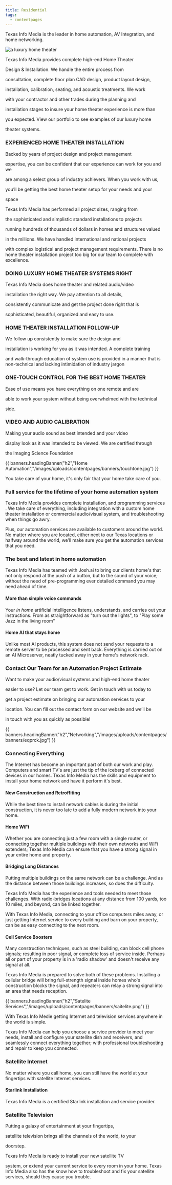 ```yaml
---
title: Residential
tags:
  - contentpages
---
```

Texas Info Media is the leader in home automation, AV Integration, and home networking.

![a luxury home theater](/images/uploads/theatre.jpg "Luxury Home theater")

Texas Info Media provides complete high-end Home Theater 

Design & Installation.  We handle the entire process from 

consultation, complete floor plan CAD design, product layout design, 

installation, calibration, seating, and acoustic treatments.  We work 

with your contractor and other trades during the planning and 

installation stages to insure your home theater experience is more than 

you expected. View our portfolio to see examples of our luxury home 

theater systems.

### EXPERIENCED HOME THEATER INSTALLATION

Backed by years of project design and project management 

expertise, you can be confident that our experience can work for you and we 

are among a select group of industry achievers. When you work with us, 

you’ll be getting the best home theater setup for your needs and your 

space

Texas Info Media has performed all project sizes, ranging from 

the sophisticated and simplistic standard installations to projects 

running hundreds of thousands of dollars in homes and structures valued 

in the millions.  We have handled international and national projects 

with complex logistical and project management requirements. There is no
home theater installation project too big for our team to complete with
excellence.

### DOING LUXURY HOME THEATER SYSTEMS RIGHT

Texas Info Media does home theater and related audio/video 

installation the right way. We pay attention to all details, 

consistently communicate and get the project done right that is 

sophisticated, beautiful, organized and easy to use.

### HOME THEATER INSTALLATION FOLLOW-UP

We follow up consistently to make sure the design and 

installation is working for you as it was intended. A complete training 

and walk-through education of system use is provided in a manner that is
non-technical and lacking intimidation of industry jargon

### ONE-TOUCH CONTROL FOR THE BEST HOME THEATER

Ease of use means you have everything on one remote and are 

able to work your system without being overwhelmed with the technical 

side.

### VIDEO AND AUDIO CALIBRATION

Making your audio sound as best intended and your video 

display look as it was intended to be viewed.  We are certified through 

the Imaging Science Foundation

{{ banners.headingBanner("h2","Home Automation","/images/uploads/contentpages/banners/touchtone.jpg") }}

You take care of your home, it's only fair that your home take care of
you.

### Full service for the lifetime of your home automation system

Texas Info Media provides complete installation, and  programming services . We take care of everything, including integration with a custom home theater installation or commercial audio/visual system, and troubleshooting when things go awry.

Plus, our automation services are available to customers around the world. No matter where you are located, either next to our Texas locations or halfway around the world, we’ll make sure you get the automation services that you need.

### The best and latest in home automation

Texas Info Media has teamed with Josh.ai to bring our clients home's that not only respond at the push of a button, but to the sound of your voice; without the need of pre-programming ever detailed command you may need ahead of time.

#### More than simple voice commands

Your *in home* artificial intelligence listens, understands, and carries out your instructions. From as straightforward as "turn out the lights", to "Play some Jazz in the living room"

#### Home AI that stays home

Unlike most AI products, this system does not send your requests to a remote server to be processed and sent back. Everything is carried out on an AI Microserver, neatly tucked away in your home's network rack.

### Contact Our Team for an Automation Project Estimate

Want to make your audio/visual systems and high-end home theater 

easier to use? Let our team get to work. Get in touch with us today to 

get a project estimate on bringing our automation services to your 

location. You can fill out the contact form on our website and we’ll be 

in touch with you as quickly as possible!

{{ banners.headingBanner("h2","Networking","/images/uploads/contentpages/banners/eqprck.jpg") }}

### Connecting Everything

The Internet has become an important part of both our work 
and play. Computers and smart TV's are just the tip of the iceberg of 
connected devices in our homes. Texas Info Media has the skills and 
equipment to install your home network and have it perform it's best.

#### New Construction and Retroffiting

While the best time to install network cables is during the 
initial construction, it is never too late to add a fully modern network
into your home.

#### Home WiFi

Whether you are connecting just a few room with a single 
router, or connecting together multiple buildings with their own 
networks and WiFi extenders; Texas Info Media can ensure that you have a
strong signal in your entire home and property.

#### Bridging Long Distances

Putting multiple buildings on the same network can be a 
challenge. And as the distance between those buildings increases, so 
does the difficulty.

Texas Info Media has the experience and tools needed to meet 
those challenges. With radio-bridges locations at any distance from 100 
yards, too 10 miles, and beyond, can be linked together.

With Texas Info Media, connecting to your office computers 
miles away, or just getting Internet service to every building and barn 
on your property, can be as easy connecting to the next room.

#### Cell Service Boosters

Many construction techniques, such as steel building, can block
cell phone signals; resulting in poor signal, or complete loss of 
service inside. Perhaps all or part of your property is in a 'radio 
shadow' and doesn't receive any signal at all.

Texas Info Media is prepared to solve both of these problems. 
Installing a cellular bridge will bring full-strength signal inside 
homes who's construction blocks the signal, and repeaters can relay a 
strong signal into an area that needs reception.

{{ banners.headingBanner("h2","Satelite Services","/images/uploads/contentpages/banners/saitelite.png") }}

With Texas Info Medie getting Internet and television services anywhere in
the world is simple.

Texas Info Media can help you choose a service provider to meet your needs, install and configure your satellite dish and receivers, and seamlessly connect everything together; with professional troubleshooting and repair to keep you connected.

### Satellite Internet

No matter where you call home, you can still have the world at your fingertips with satellite Internet services.

#### Starlink Installation

Texas Info Media is a certified Starlink installation and service provider.

### Satellite Television

Putting a galaxy of entertainment at your fingertips, 

satellite television brings all the channels of the world, to your 

doorstep.

Texas Info Media is ready to install your new satellite TV 

system, or extend your current service to every room in your home. Texas
Info Media also has the know how to troubleshoot and fix your satellite
services, should they cause you trouble.
